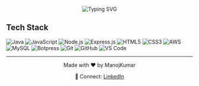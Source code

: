<!-- Typing Animation -->
<p align="center">
  <img src="https://readme-typing-svg.herokuapp.com?font=Fira+Code&size=32&duration=3000&pause=250&color=ffffff&background=00000000&center=true&vCenter=true&width=850&lines=✨+Welcome+to+My+GitHub!+✨;🚀+Building+awesome+Full-Stack+Projects;☁️+Exploring+Cloud+and+Deployments;🎯+Solving+problems+one+commit+at+a+time!" alt="Typing SVG" />
</p>




## Tech Stack
<p align="left">
  <img alt="Java" src="https://img.shields.io/badge/Java-ED8B00?style=flat&logo=java&logoColor=white" />
  <img alt="JavaScript" src="https://img.shields.io/badge/JavaScript-F7DF1E?style=flat&logo=javascript&logoColor=black" />
  <img alt="Node.js" src="https://img.shields.io/badge/Node.js-339933?style=flat&logo=node.js&logoColor=white" />
  <img alt="Express.js" src="https://img.shields.io/badge/Express.js-000000?style=flat&logo=express&logoColor=white" />
  <img alt="HTML5" src="https://img.shields.io/badge/HTML5-E34F26?style=flat&logo=html5&logoColor=white" />
  <img alt="CSS3" src="https://img.shields.io/badge/CSS3-1572B6?style=flat&logo=css3&logoColor=white" />
  <img alt="AWS" src="https://img.shields.io/badge/AWS-232F3E?style=flat&logo=amazon-aws&logoColor=white" />
  <img alt="MySQL" src="https://img.shields.io/badge/MySQL-4479A1?style=flat&logo=mysql&logoColor=white" />
  <img alt="Botpress" src="https://img.shields.io/badge/Botpress-3B5998?style=flat&logo=botpress&logoColor=white" />
  <img alt="Git" src="https://img.shields.io/badge/Git-F05032?style=flat&logo=git&logoColor=white" />
  <img alt="GitHub" src="https://img.shields.io/badge/GitHub-181717?style=flat&logo=github&logoColor=white" />
  <img alt="VS Code" src="https://img.shields.io/badge/VS_Code-007ACC?style=flat&logo=visual-studio-code&logoColor=white" />
</p>







---

<p align="center">
  Made with ❤️ by ManojKumar
</p>
<p align="center">
  🔗 Connect: <a href="https://www.linkedin.com/in/manojkumar023/">LinkedIn</a>
</p>


